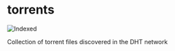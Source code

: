 torrents 
========
![Indexed](https://img.shields.io/badge/indexed-212581-blue)

Collection of torrent files discovered in the DHT network

